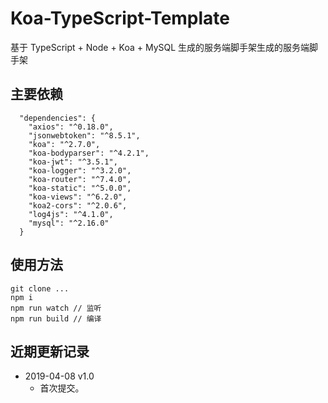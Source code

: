 # Koa-TypeScript-Template
基于 TypeScript + Node + Koa + MySQL 生成的服务端脚手架生成的服务端脚手架

## 主要依赖
```
  "dependencies": {
    "axios": "^0.18.0",
    "jsonwebtoken": "^8.5.1",
    "koa": "^2.7.0",
    "koa-bodyparser": "^4.2.1",
    "koa-jwt": "^3.5.1",
    "koa-logger": "^3.2.0",
    "koa-router": "^7.4.0",
    "koa-static": "^5.0.0",
    "koa-views": "^6.2.0",
    "koa2-cors": "^2.0.6",
    "log4js": "^4.1.0",
    "mysql": "^2.16.0"
  }
```

## 使用方法
```
git clone ...
npm i
npm run watch // 监听
npm run build // 编译
```

## 近期更新记录
* 2019-04-08 v1.0
   * 首次提交。

